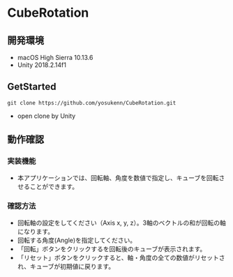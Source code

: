 # CubeRotation

## 開発環境
- macOS High Sierra 10.13.6
- Unity 2018.2.14f1

## GetStarted
```
git clone https://github.com/yosukenn/CubeRotation.git
```
- open clone by Unity

## 動作確認
### 実装機能
- 本アプリケーションでは、回転軸、角度を数値で指定し、キューブを回転させることができます。

### 確認方法
- 回転軸の設定をしてください（Axis x, y, z）。3軸のベクトルの和が回転の軸になります。
- 回転する角度(Angle)を指定してください。
- 「回転」ボタンをクリックするを回転後のキューブが表示されます。
- 「リセット」ボタンをクリックすると、軸・角度の全ての数値がリセットされ、キューブが初期値に戻ります。
